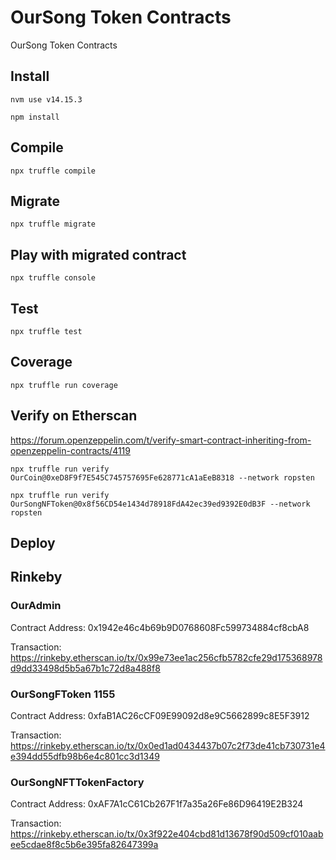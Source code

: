 # OurSong Token Contracts

OurSong Token Contracts

## Install

```
nvm use v14.15.3

npm install
```

## Compile

```
npx truffle compile
```

## Migrate

```
npx truffle migrate
```

## Play with migrated contract

```
npx truffle console
```

## Test

```
npx truffle test
```

## Coverage

```
npx truffle run coverage
```

## Verify on Etherscan

https://forum.openzeppelin.com/t/verify-smart-contract-inheriting-from-openzeppelin-contracts/4119

```
npx truffle run verify OurCoin@0xeD8F9f7E545C745757695Fe628771cA1aEeB8318 --network ropsten
```

```
npx truffle run verify OurSongNFToken@0x8f56CD54e1434d78918FdA42ec39ed9392E0dB3F --network ropsten
```

## Deploy

## Rinkeby

### OurAdmin

Contract Address: 0x1942e46c4b69b9D0768608Fc599734884cf8cbA8

Transaction: https://rinkeby.etherscan.io/tx/0x99e73ee1ac256cfb5782cfe29d175368978d9dd33498d5b5a67b1c72d8a488f8

### OurSongFToken 1155

Contract Address: 0xfaB1AC26cCF09E99092d8e9C5662899c8E5F3912

Transaction: https://rinkeby.etherscan.io/tx/0x0ed1ad0434437b07c2f73de41cb730731e4e394dd55dfb98b6e4c801cc3d1349

### OurSongNFTTokenFactory

Contract Address: 0xAF7A1cC61Cb267F1f7a35a26Fe86D96419E2B324

Transaction: https://rinkeby.etherscan.io/tx/0x3f922e404cbd81d13678f90d509cf010aabee5cdae8f8c5b6e395fa82647399a

